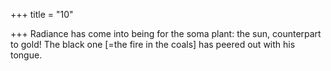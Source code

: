 +++
title = "10"

+++
Radiance has come into being for the soma plant: the sun, counterpart  to gold!
The black one [=the fire in the coals] has peered out with his tongue. 